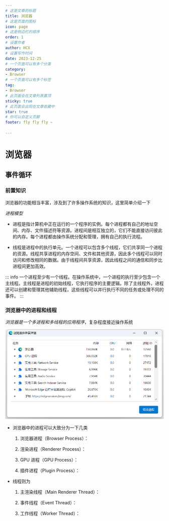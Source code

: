 ```yaml
---
# 这是文章的标题
title: 浏览器
# 这是页面的图标
icon: page
# 这是侧边栏的顺序
order: 1
# 设置作者
author: HCX
# 设置写作时间
date: 2023-12-25
# 一个页面可以有多个分类
category:
- Browser
# 一个页面可以有多个标签
tag:
- Browser
# 此页面会在文章列表置顶
sticky: true
# 此页面会出现在文章收藏中
star: true
# 你可以自定义页脚
footer: fly fly fly ~

---
```


# 浏览器

## 事件循环

### 前置知识

浏览器的功能相当丰富，涉及到了许多操作系统的知识，这里简单介绍一下

*进程模型*

- 进程是指计算机中正在运行的一个程序的实例。每个进程都有自己的地址空间、内存、文件描述符等资源。进程间是相互独立的，它们不能直接访问彼此的内存。每个进程都由操作系统分配和管理，拥有自己的执行流程。

- 线程是进程中的执行单元。一个进程可以包含多个线程，它们共享同一个进程的资源。线程共享进程的内存空间、文件和其他资源，因此多个线程可以同时访问和修改相同的数据。由于线程间共享资源，因此线程之间的通信和同步比进程间更加高效。

::: info
一个进程至少有一个线程。在操作系统中，一个进程的执行至少包含一个主线程。主线程是进程的初始线程，它执行程序的主要逻辑。除了主线程外，进程还可以创建和管理其他辅助线程，这些线程可以并行执行不同的任务或处理不同的事件。
:::

### 浏览器中的进程和线程

*浏览器是一个多进程和多线程的应用程序*，复杂程度接近操作系统

![浏览器中的任务管理器](/assets/images/front/browser_process.png)

- 浏览器中的进程可以大致分为一下几类

    1. 浏览器进程（Browser Process）：

    2. 渲染进程（Renderer Process）：

    3. GPU 进程（GPU Process）：

    4. 插件进程（Plugin Process）：

- 线程则为

    1. 主渲染线程（Main Renderer Thread）：

    2. 事件线程（Event Thread）：

    3. 工作线程（Worker Thread）：